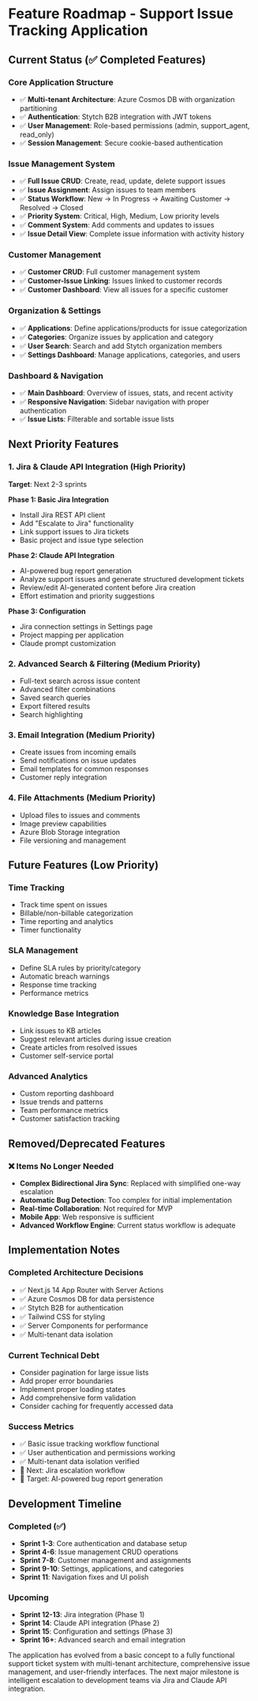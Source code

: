# Feature Roadmap - Support Issue Tracking Application

## Current Status (✅ Completed Features)

### Core Application Structure
- ✅ **Multi-tenant Architecture**: Azure Cosmos DB with organization partitioning
- ✅ **Authentication**: Stytch B2B integration with JWT tokens
- ✅ **User Management**: Role-based permissions (admin, support_agent, read_only)
- ✅ **Session Management**: Secure cookie-based authentication

### Issue Management System
- ✅ **Full Issue CRUD**: Create, read, update, delete support issues
- ✅ **Issue Assignment**: Assign issues to team members
- ✅ **Status Workflow**: New → In Progress → Awaiting Customer → Resolved → Closed
- ✅ **Priority System**: Critical, High, Medium, Low priority levels
- ✅ **Comment System**: Add comments and updates to issues
- ✅ **Issue Detail View**: Complete issue information with activity history

### Customer Management
- ✅ **Customer CRUD**: Full customer management system
- ✅ **Customer-Issue Linking**: Issues linked to customer records
- ✅ **Customer Dashboard**: View all issues for a specific customer

### Organization & Settings
- ✅ **Applications**: Define applications/products for issue categorization
- ✅ **Categories**: Organize issues by application and category
- ✅ **User Search**: Search and add Stytch organization members
- ✅ **Settings Dashboard**: Manage applications, categories, and users

### Dashboard & Navigation
- ✅ **Main Dashboard**: Overview of issues, stats, and recent activity
- ✅ **Responsive Navigation**: Sidebar navigation with proper authentication
- ✅ **Issue Lists**: Filterable and sortable issue lists

## Next Priority Features

### 1. Jira & Claude API Integration (High Priority)
**Target**: Next 2-3 sprints

**Phase 1: Basic Jira Integration**
- Install Jira REST API client
- Add "Escalate to Jira" functionality
- Link support issues to Jira tickets
- Basic project and issue type selection

**Phase 2: Claude API Integration**
- AI-powered bug report generation
- Analyze support issues and generate structured development tickets
- Review/edit AI-generated content before Jira creation
- Effort estimation and priority suggestions

**Phase 3: Configuration**
- Jira connection settings in Settings page
- Project mapping per application
- Claude prompt customization

### 2. Advanced Search & Filtering (Medium Priority)
- Full-text search across issue content
- Advanced filter combinations
- Saved search queries
- Export filtered results
- Search highlighting

### 3. Email Integration (Medium Priority)
- Create issues from incoming emails
- Send notifications on issue updates
- Email templates for common responses
- Customer reply integration

### 4. File Attachments (Medium Priority)
- Upload files to issues and comments
- Image preview capabilities
- Azure Blob Storage integration
- File versioning and management

## Future Features (Low Priority)

### Time Tracking
- Track time spent on issues
- Billable/non-billable categorization
- Time reporting and analytics
- Timer functionality

### SLA Management  
- Define SLA rules by priority/category
- Automatic breach warnings
- Response time tracking
- Performance metrics

### Knowledge Base Integration
- Link issues to KB articles
- Suggest relevant articles during issue creation
- Create articles from resolved issues
- Customer self-service portal

### Advanced Analytics
- Custom reporting dashboard
- Issue trends and patterns
- Team performance metrics
- Customer satisfaction tracking

## Removed/Deprecated Features

### ❌ Items No Longer Needed
- **Complex Bidirectional Jira Sync**: Replaced with simplified one-way escalation
- **Automatic Bug Detection**: Too complex for initial implementation
- **Real-time Collaboration**: Not required for MVP
- **Mobile App**: Web responsive is sufficient
- **Advanced Workflow Engine**: Current status workflow is adequate

## Implementation Notes

### Completed Architecture Decisions
- ✅ Next.js 14 App Router with Server Actions
- ✅ Azure Cosmos DB for data persistence
- ✅ Stytch B2B for authentication
- ✅ Tailwind CSS for styling
- ✅ Server Components for performance
- ✅ Multi-tenant data isolation

### Current Technical Debt
- Consider pagination for large issue lists
- Add proper error boundaries
- Implement proper loading states
- Add comprehensive form validation
- Consider caching for frequently accessed data

### Success Metrics
- ✅ Basic issue tracking workflow functional
- ✅ User authentication and permissions working
- ✅ Multi-tenant data isolation verified
- 🎯 Next: Jira escalation workflow
- 🎯 Target: AI-powered bug report generation

## Development Timeline

### Completed (✅)
- **Sprint 1-3**: Core authentication and database setup
- **Sprint 4-6**: Issue management CRUD operations  
- **Sprint 7-8**: Customer management and assignments
- **Sprint 9-10**: Settings, applications, and categories
- **Sprint 11**: Navigation fixes and UI polish

### Upcoming
- **Sprint 12-13**: Jira integration (Phase 1)
- **Sprint 14**: Claude API integration (Phase 2)  
- **Sprint 15**: Configuration and settings (Phase 3)
- **Sprint 16+**: Advanced search and email integration

The application has evolved from a basic concept to a fully functional support ticket system with multi-tenant architecture, comprehensive issue management, and user-friendly interfaces. The next major milestone is intelligent escalation to development teams via Jira and Claude API integration.